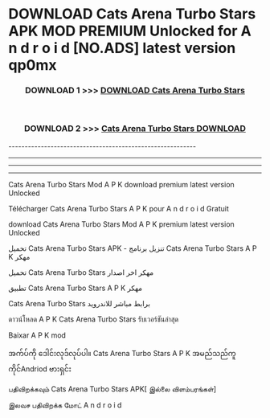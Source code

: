 # DOWNLOAD Cats Arena Turbo Stars  APK MOD PREMIUM Unlocked for A n d r o i d [NO.ADS] latest version qp0mx 



<div align="center">

<h3>DOWNLOAD 1 >>> <a href="https://getmod2.web.app/?judul=Cats Arena Turbo Stars ">DOWNLOAD Cats Arena Turbo Stars </a></h3><br>

<h3>DOWNLOAD 2 >>> <a href="https://getmod2.web.app/?judul=Cats Arena Turbo Stars ">Cats Arena Turbo Stars  DOWNLOAD </a></h3>

</div>
----------------------------------------------------------

----------------------------------------------------------

----------------------------------------------------------

----------------------------------------------------------

Cats Arena Turbo Stars  Mod A P K download premium latest version Unlocked

Télécharger Cats Arena Turbo Stars  A P K pour A n d r o i d Gratuit

download Cats Arena Turbo Stars  Mod A P K premium latest version Unlocked

تحميل Cats Arena Turbo Stars  APK - تنزيل برنامج Cats Arena Turbo Stars  A P K مهكر

تحميل Cats Arena Turbo Stars  مهكر اخر اصدار

تطبيق Cats Arena Turbo Stars  A P K مهكر

Cats Arena Turbo Stars  برابط مباشر للاندرويد

ดาวน์โหลด A P K Cats Arena Turbo Stars  รับเวอร์ชันล่าสุด

Baixar A P K mod

အက်ပ်ကို ဒေါင်းလုဒ်လုပ်ပါ။ Cats Arena Turbo Stars  A P K အမည်သည်ကူကိုင်Andriod ဗားရှင်း

பதிவிறக்கவும் Cats Arena Turbo Stars  APK[ இல்லை விளம்பரங்கள்] 
 
இலவச பதிவிறக்க மோட் A n d r o i d



